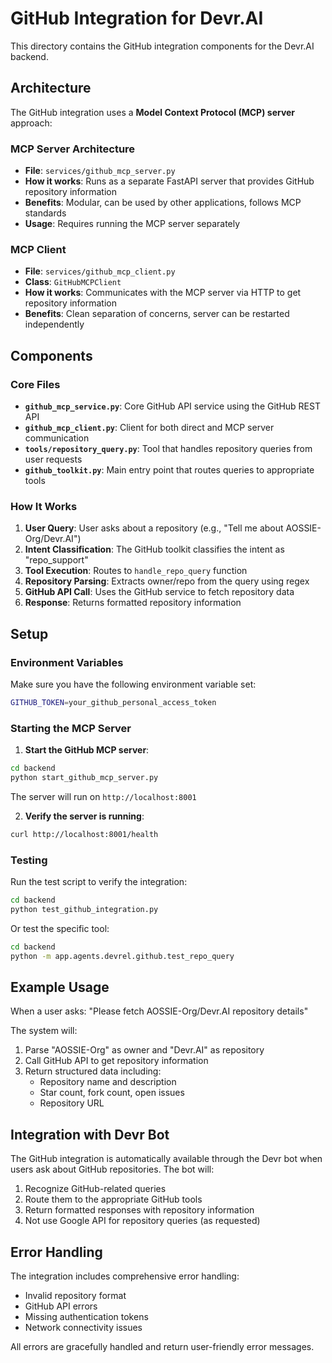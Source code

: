 # GitHub Integration for Devr.AI

This directory contains the GitHub integration components for the Devr.AI backend.

## Architecture

The GitHub integration uses a **Model Context Protocol (MCP) server** approach:

### MCP Server Architecture
- **File**: `services/github_mcp_server.py`
- **How it works**: Runs as a separate FastAPI server that provides GitHub repository information
- **Benefits**: Modular, can be used by other applications, follows MCP standards
- **Usage**: Requires running the MCP server separately

### MCP Client
- **File**: `services/github_mcp_client.py`
- **Class**: `GitHubMCPClient`
- **How it works**: Communicates with the MCP server via HTTP to get repository information
- **Benefits**: Clean separation of concerns, server can be restarted independently

## Components

### Core Files

- **`github_mcp_service.py`**: Core GitHub API service using the GitHub REST API
- **`github_mcp_client.py`**: Client for both direct and MCP server communication
- **`tools/repository_query.py`**: Tool that handles repository queries from user requests
- **`github_toolkit.py`**: Main entry point that routes queries to appropriate tools

### How It Works

1. **User Query**: User asks about a repository (e.g., "Tell me about AOSSIE-Org/Devr.AI")
2. **Intent Classification**: The GitHub toolkit classifies the intent as "repo_support"
3. **Tool Execution**: Routes to `handle_repo_query` function
4. **Repository Parsing**: Extracts owner/repo from the query using regex
5. **GitHub API Call**: Uses the GitHub service to fetch repository data
6. **Response**: Returns formatted repository information

## Setup

### Environment Variables

Make sure you have the following environment variable set:
```bash
GITHUB_TOKEN=your_github_personal_access_token
```

### Starting the MCP Server

1. **Start the GitHub MCP server**:
```bash
cd backend
python start_github_mcp_server.py
```

The server will run on `http://localhost:8001`

2. **Verify the server is running**:
```bash
curl http://localhost:8001/health
```

### Testing

Run the test script to verify the integration:
```bash
cd backend
python test_github_integration.py
```

Or test the specific tool:
```bash
cd backend
python -m app.agents.devrel.github.test_repo_query
```

## Example Usage

When a user asks: "Please fetch AOSSIE-Org/Devr.AI repository details"

The system will:
1. Parse "AOSSIE-Org" as owner and "Devr.AI" as repository
2. Call GitHub API to get repository information
3. Return structured data including:
   - Repository name and description
   - Star count, fork count, open issues
   - Repository URL

## Integration with Devr Bot

The GitHub integration is automatically available through the Devr bot when users ask about GitHub repositories. The bot will:

1. Recognize GitHub-related queries
2. Route them to the appropriate GitHub tools
3. Return formatted responses with repository information
4. Not use Google API for repository queries (as requested)

## Error Handling

The integration includes comprehensive error handling:
- Invalid repository format
- GitHub API errors
- Missing authentication tokens
- Network connectivity issues

All errors are gracefully handled and return user-friendly error messages.
